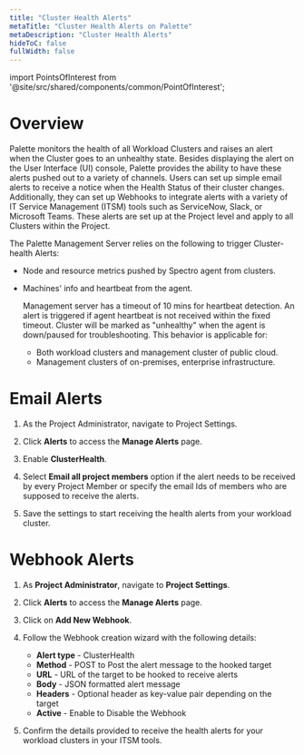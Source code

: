 ```yaml
---
title: "Cluster Health Alerts"
metaTitle: "Cluster Health Alerts on Palette"
metaDescription: "Cluster Health Alerts"
hideToC: false
fullWidth: false
---
```





import PointsOfInterest from '@site/src/shared/components/common/PointOfInterest';


# Overview
Palette monitors the health of all Workload Clusters and raises an alert when the Cluster goes to an unhealthy state. Besides displaying the alert on the User Interface (UI) console, Palette provides the ability to have these alerts pushed out to a variety of channels. Users can set up simple email alerts to receive a notice when the Health Status of their cluster changes. Additionally, they can set up Webhooks to integrate alerts with a variety of IT Service Management (ITSM) tools such as ServiceNow, Slack, or Microsoft Teams. These alerts are set up at the Project level and apply to all Clusters within the Project.

The Palette Management Server relies on the following to trigger Cluster-health Alerts:

* Node and resource metrics pushed by Spectro agent from clusters.


* Machines' info and heartbeat from the agent.

    Management server has a timeout of 10 mins for heartbeat detection. An alert is triggered if agent heartbeat is not received within the fixed timeout. Cluster will be marked as "unhealthy" when the agent is down/paused for troubleshooting. This behavior is applicable for:
  * Both workload clusters and management cluster of public cloud.
  * Management clusters of on-premises, enterprise infrastructure.

# Email Alerts
1. As the Project Administrator, navigate to Project Settings.


2. Click **Alerts** to access the **Manage Alerts** page.


3. Enable **ClusterHealth**.


4. Select **Email all project members** option if the alert needs to be received by every Project Member or specify the email Ids of members who are supposed to receive the alerts.


5. Save the settings to start receiving the health alerts from your workload cluster.

# Webhook Alerts

1.    As **Project Administrator**, navigate to **Project Settings**.


2. Click **Alerts** to access the **Manage Alerts** page.


3.    Click on **Add New Webhook**.


4.    Follow the Webhook creation wizard with the following details:
      * **Alert type** - ClusterHealth
      * **Method** - POST to Post the alert message to the hooked target
      * **URL** - URL of the target to be hooked to receive alerts
      * **Body** - JSON formatted alert message
      * **Headers** - Optional header as key-value pair depending on the target
      * **Active** - Enable to Disable the Webhook


5. Confirm the details provided to receive the health alerts for your workload clusters in your ITSM tools.





